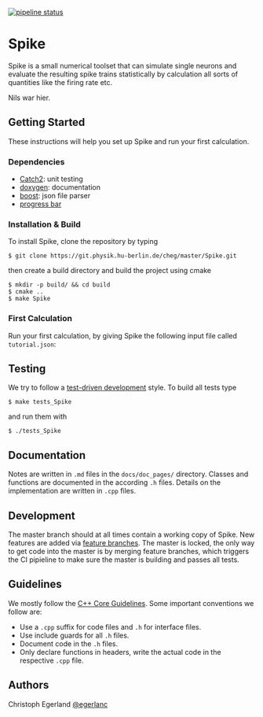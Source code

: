 [![pipeline status](https://git.physik.hu-berlin.de/cheg/master/spike/badges/master/pipeline.svg)](https://git.physik.hu-berlin.de/cheg/master/spike/commits/master)

# Spike
Spike is a small numerical toolset that can simulate single neurons and evaluate the resulting spike trains statistically by calculation all sorts of quantities like the firing rate etc.

Nils war hier.


## Getting Started
These instructions will help you set up Spike and run your first calculation.

### Dependencies
* [Catch2](https://github.com/catchorg/Catch2): unit testing
* [doxygen](http://doxygen.nl/): documentation
* [boost](https://www.boost.org/): json file parser
* [progress bar](https://github.com/prakhar1989/progress-cpp)

### Installation & Build
To install Spike, clone the repository by typing

    $ git clone https://git.physik.hu-berlin.de/cheg/master/Spike.git

then create a build directory and build the project using cmake

    $ mkdir -p build/ && cd build
    $ cmake ..
    $ make Spike

### First Calculation
Run your first calculation, by giving Spike the following input file called `tutorial.json`:


## Testing
We try to follow a [test-driven development](https://en.wikipedia.org/wiki/Test-driven_development) style.
To build all tests type

    $ make tests_Spike

and run them with

    $ ./tests_Spike


## Documentation
Notes are written in `.md` files in the `docs/doc_pages/` directory.
Classes and functions are documented in the according `.h` files.
Details on the implementation are written in `.cpp` files.


## Development
The master branch should at all times contain a working copy of Spike.
New features are added via [feature branches](https://www.atlassian.com/git/tutorials/comparing-workflows/feature-branch-workflow).
The master is locked, the only way to get code into the master is by merging feature branches, which triggers the CI pipieline to make sure the master is building and passes all tests.


## Guidelines
We mostly follow the [C++ Core Guidelines](https://isocpp.github.io/CppCoreGuidelines/CppCoreGuidelines).
Some important conventions we follow are:
* Use a `.cpp` suffix for code files and `.h` for interface files.
* Use include guards for all `.h` files.
* Document code in the `.h` files.
* Only declare functions in headers, write the actual code in the respective `.cpp` file.


## Authors
Christoph Egerland [@egerlanc](https://git.physik.hu-berlin.de/egerlanc)
